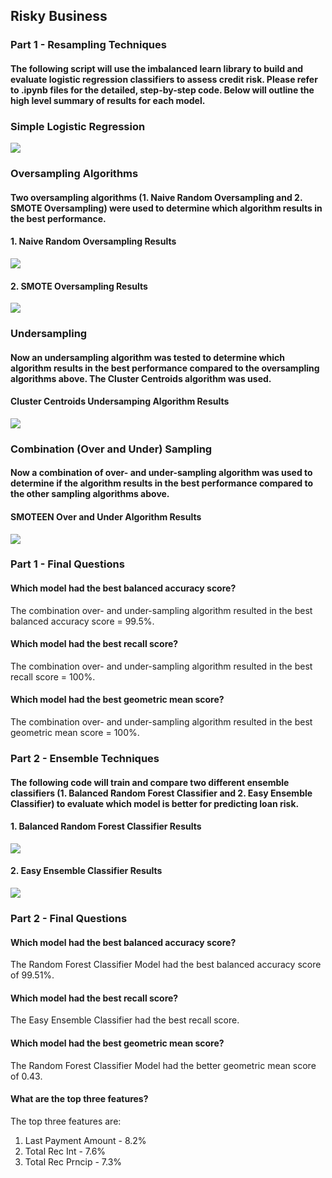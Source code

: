 ## Risky Business 

### Part 1 - Resampling Techniques 

#### The following script will use the imbalanced learn library to build and evaluate logistic regression classifiers to assess credit risk. Please refer to .ipynb files for the detailed, step-by-step code. Below will outline the high level summary of results for each model. 

### Simple Logistic Regression

![](Images/simplelog.jpeg)

### Oversampling Algorithms 
#### Two oversampling algorithms (1. Naive Random Oversampling and 2. SMOTE Oversampling) were used to determine which algorithm results in the best performance. 

#### 1. Naive Random Oversampling Results 

![](Images/naive.jpeg)

#### 2. SMOTE Oversampling Results 

![](Images/smote.jpeg)

### Undersampling
#### Now an undersampling algorithm was tested to determine which algorithm results in the best performance compared to the oversampling algorithms above. The Cluster Centroids algorithm was used. 

#### Cluster Centroids Undersamping Algorithm Results

![](Images/centroid.jpeg)

### Combination (Over and Under) Sampling
#### Now a combination of over- and under-sampling algorithm was used to determine if the algorithm results in the best performance compared to the other sampling algorithms above. 

#### SMOTEEN Over and Under Algorithm Results

![](Images/smoteen.jpeg)

### Part 1 - Final Questions

#### Which model had the best balanced accuracy score?

The combination over- and under-sampling algorithm resulted in the best balanced accuracy score = 99.5%.

#### Which model had the best recall score? 

The combination over- and under-sampling algorithm resulted in the best recall score = 100%.

#### Which model had the best geometric mean score? 

The combination over- and under-sampling algorithm resulted in the best geometric mean score = 100%.


### Part 2 - Ensemble Techniques

#### The following code will train and compare two different ensemble classifiers (1. Balanced Random Forest Classifier and 2. Easy Ensemble Classifier) to evaluate which model is better for predicting loan risk. 

#### 1. Balanced Random Forest Classifier Results 

![](Images/randomforest.jpeg)


#### 2. Easy Ensemble Classifier Results 

![](Images/easyensemble.jpeg)

### Part 2 - Final Questions

#### Which model had the best balanced accuracy score? 

The Random Forest Classifier Model had the best balanced accuracy score of 99.51%. 

#### Which model had the best recall score? 

The Easy Ensemble Classifier had the best recall score.

#### Which model had the best geometric mean score? 

The Random Forest Classifier Model had the better geometric mean score of 0.43.

#### What are the top three features? 

The top three features are:
1. Last Payment Amount - 8.2%
2. Total Rec Int - 7.6%
3. Total Rec Prncip - 7.3%
